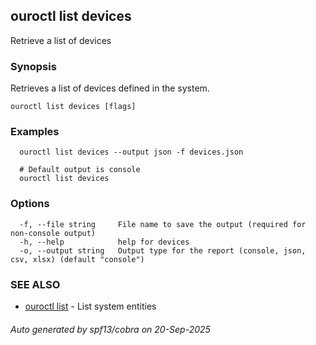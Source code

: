 ## ouroctl list devices

Retrieve a list of devices

### Synopsis

Retrieves a list of devices defined in the system.

```
ouroctl list devices [flags]
```

### Examples

```
  ouroctl list devices --output json -f devices.json

  # Default output is console
  ouroctl list devices
```

### Options

```
  -f, --file string     File name to save the output (required for non-console output)
  -h, --help            help for devices
  -o, --output string   Output type for the report (console, json, csv, xlsx) (default "console")
```

### SEE ALSO

* [ouroctl list](ouroctl_list.md)	 - List system entities

###### Auto generated by spf13/cobra on 20-Sep-2025
